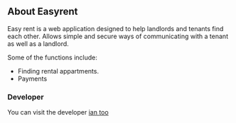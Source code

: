## About Easyrent

Easy rent is a web application designed to help landlords and tenants find each other. Allows simple and secure ways of communicating 
with a tenant as well as a landlord.

Some of the functions include:
- Finding rental appartments.
- Payments


### Developer
You can visit the developer [ian too](https://iantoo.co.ke)


